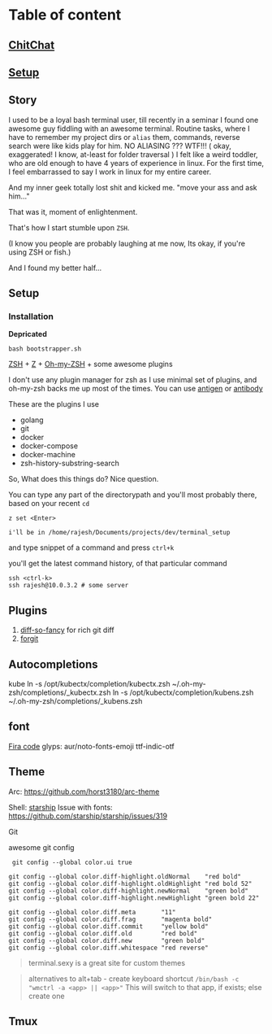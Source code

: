 # Table of content

## [ChitChat](#story)
## [Setup](#setup)

## Story
I used to be a loyal bash terminal user, till recently in a seminar I found one awesome guy fiddling with an awesome terminal.
Routine tasks, where I have to remember my project dirs or `alias` them, commands, reverse search were like kids play for him.
NO ALIASING ??? WTF!!!
( okay, exaggerated! I know, at-least for folder traversal )
I felt like a weird toddler, who are old enough to have 4 years of experience in linux.
For the first time, I feel embarrassed to say I work in linux for my entire career.

And my inner geek totally lost shit and kicked me. "move your ass and ask him..."

That was it, moment of enlightenment.

That's how I start stumble upon `ZSH`. 

(I know you people are probably laughing at me now, Its okay, if you're using ZSH or fish.)

And I found my better half...

## Setup

### Installation

**Depricated**

`bash bootstrapper.sh`

[ZSH](https://duckduckgo.com/?q=zsh&t=canonical&ia=web) + [Z](https://github.com/rupa/z/blob/master/z.sh) + [Oh-my-ZSH](https://github.com/robbyrussell/oh-my-zsh) + some awesome plugins

I don't use any plugin manager for zsh as I use minimal set of plugins, and oh-my-zsh backs me up most of the times.
You can use [antigen](https://github.com/zsh-users/antigen) or [antibody](https://github.com/getantibody/antibody/)

These are the plugins I use

- golang
- git
- docker
- docker-compose
- docker-machine
- zsh-history-substring-search

So, What does this things do?
Nice question.

You can type any part of the directorypath and you'll most probably there, based on your recent `cd`
```
z set <Enter>

i'll be in /home/rajesh/Documents/projects/dev/terminal_setup
```

and type snippet of a command and press `ctrl+k`

you'll get the latest command history, of that particular command
```
ssh <ctrl-k>
ssh rajesh@10.0.3.2 # some server
```

## Plugins
1. [diff-so-fancy](https://github.com/so-fancy/diff-so-fancy) for rich git diff
2. [forgit](https://github.com/wfxr/forgit)


## Autocompletions
kube
ln -s /opt/kubectx/completion/kubectx.zsh ~/.oh-my-zsh/completions/_kubectx.zsh
ln -s /opt/kubectx/completion/kubens.zsh ~/.oh-my-zsh/completions/_kubens.zsh

## font
[Fira code](https://github.com/tonsky/FiraCode/wiki/Linux-instructions)
glyps: aur/noto-fonts-emoji
ttf-indic-otf

## Theme
Arc: https://github.com/horst3180/arc-theme

Shell:
[starship](https://starship.rs)
Issue with fonts: https://github.com/starship/starship/issues/319

Git

awesome git config
```
 git config --global color.ui true

git config --global color.diff-highlight.oldNormal    "red bold"
git config --global color.diff-highlight.oldHighlight "red bold 52"
git config --global color.diff-highlight.newNormal    "green bold"
git config --global color.diff-highlight.newHighlight "green bold 22"

git config --global color.diff.meta       "11"
git config --global color.diff.frag       "magenta bold"
git config --global color.diff.commit     "yellow bold"
git config --global color.diff.old        "red bold"
git config --global color.diff.new        "green bold"
git config --global color.diff.whitespace "red reverse"
```


> terminal.sexy is a great site for custom themes

> alternatives to alt+tab
    - create keyboard shortcut 
      ```
      /bin/bash -c "wmctrl -a <app> || <app>"
      ```
      This will switch to that app, if exists; else create one
      
## Tmux

